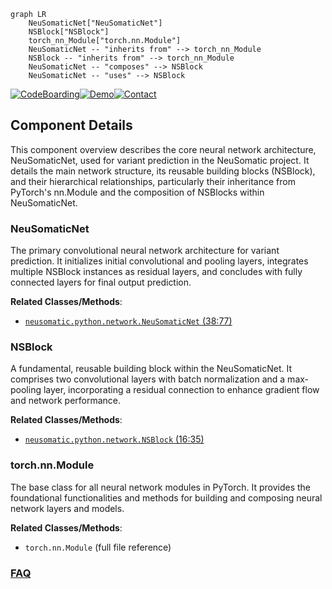 ```mermaid
graph LR
    NeuSomaticNet["NeuSomaticNet"]
    NSBlock["NSBlock"]
    torch_nn_Module["torch.nn.Module"]
    NeuSomaticNet -- "inherits from" --> torch_nn_Module
    NSBlock -- "inherits from" --> torch_nn_Module
    NeuSomaticNet -- "composes" --> NSBlock
    NeuSomaticNet -- "uses" --> NSBlock
```
[![CodeBoarding](https://img.shields.io/badge/Generated%20by-CodeBoarding-9cf?style=flat-square)](https://github.com/CodeBoarding/CodeBoarding)[![Demo](https://img.shields.io/badge/Try%20our-Demo-blue?style=flat-square)](https://www.codeboarding.org/demo)[![Contact](https://img.shields.io/badge/Contact%20us%20-%20contact@codeboarding.org-lightgrey?style=flat-square)](mailto:contact@codeboarding.org)

## Component Details

This component overview describes the core neural network architecture, NeuSomaticNet, used for variant prediction in the NeuSomatic project. It details the main network structure, its reusable building blocks (NSBlock), and their hierarchical relationships, particularly their inheritance from PyTorch's nn.Module and the composition of NSBlocks within NeuSomaticNet.

### NeuSomaticNet
The primary convolutional neural network architecture for variant prediction. It initializes initial convolutional and pooling layers, integrates multiple NSBlock instances as residual layers, and concludes with fully connected layers for final output prediction.


**Related Classes/Methods**:

- <a href="https://github.com/bioinform/neusomatic/blob/master/neusomatic/python/network.py#L38-L77" target="_blank" rel="noopener noreferrer">`neusomatic.python.network.NeuSomaticNet` (38:77)</a>


### NSBlock
A fundamental, reusable building block within the NeuSomaticNet. It comprises two convolutional layers with batch normalization and a max-pooling layer, incorporating a residual connection to enhance gradient flow and network performance.


**Related Classes/Methods**:

- <a href="https://github.com/bioinform/neusomatic/blob/master/neusomatic/python/network.py#L16-L35" target="_blank" rel="noopener noreferrer">`neusomatic.python.network.NSBlock` (16:35)</a>


### torch.nn.Module
The base class for all neural network modules in PyTorch. It provides the foundational functionalities and methods for building and composing neural network layers and models.


**Related Classes/Methods**:

- `torch.nn.Module` (full file reference)




### [FAQ](https://github.com/CodeBoarding/GeneratedOnBoardings/tree/main?tab=readme-ov-file#faq)